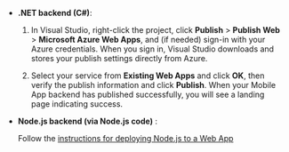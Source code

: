 
+ **.NET backend (C#)**:  

    1. In Visual Studio, right-click the project, click **Publish** > **Publish Web** > **Microsoft Azure Web Apps**, and (if needed) sign-in with your Azure credentials. When you sign in, Visual Studio downloads and stores your publish settings directly from Azure.
    
    2. Select your service from **Existing Web Apps** and click **OK**, then verify the publish information and click **Publish**.  When your Mobile App backend has published successfully, you will see a landing page indicating success.


+ **Node.js backend (via Node.js code)** :  

    Follow the [instructions for deploying Node.js to a Web App](../articles/app-service-web/web-sites-nodejs-develop-deploy-mac.md)
 

